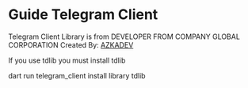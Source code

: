 # Guide Telegram Client

Telegram Client Library is from DEVELOPER FROM COMPANY GLOBAL CORPORATION
Created By: [AZKADEV](https://github.com/azkadev)

If you use tdlib you must install tdlib

dart run telegram_client install library tdlib